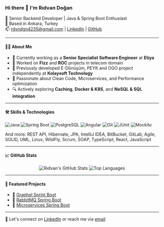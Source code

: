 ### Hi there 👋 I'm Rıdvan Doğan

🔧 Senior Backend Developer | Java & Spring Boot Enthusiast  
📍 Based in Ankara, Turkey  
📫 rdvndgn4235@gmail.com | [LinkedIn](https://linkedin.com/in/ridvan-dogan) | [GitHub](https://github.com/rdvndgn4235)

---

#### 👨‍💻 About Me

- 💼 Currently working as a **Senior Specialist Software Engineer** at **Etiya**
- 🧾 Worked on **Fizz** and **ROC** projects in telecom domain
- 🧠 Previously developed E-Dönüşüm, PEYK and OGO project independently at **Kolaysoft Technology**
- 🌱 Passionate about Clean Code, Microservices, and Performance optimization
- 🔍 Actively exploring **Caching**, **Docker & K8S**, and **NoSQL & SQL integration**

---

#### 🛠️ Skills & Technologies

![Java](https://img.shields.io/badge/Java-ED8B00?style=for-the-badge&logo=java&logoColor=white)
![Spring Boot](https://img.shields.io/badge/Spring_Boot-6DB33F?style=for-the-badge&logo=spring-boot&logoColor=white)
![PostgreSQL](https://img.shields.io/badge/PostgreSQL-316192?style=for-the-badge&logo=postgresql&logoColor=white)
![Angular](https://img.shields.io/badge/Angular-DD0031?style=for-the-badge&logo=angular&logoColor=white)
![Git](https://img.shields.io/badge/Git-F05032?style=for-the-badge&logo=git&logoColor=white)
![JUnit](https://img.shields.io/badge/JUnit-25A162?style=for-the-badge&logo=java&logoColor=white)
![Mockito](https://img.shields.io/badge/Mockito-FFC107?style=for-the-badge&logo=java&logoColor=black)

And more: REST API, Hibernate, JPA, IntelliJ IDEA, BitBucket, GitLab, Agile, SOLID, UML, Linux, WildFly, Scrum, SOAP, TypeScript, React, JavaScript

---

#### 📈 GitHub Stats

<p align="center">
  <img src="https://github-readme-stats.vercel.app/api?username=rdvndgn4235&show_icons=true&theme=radical" alt="Rıdvan's GitHub Stats" />
  <img src="https://github-readme-stats.vercel.app/api/top-langs/?username=rdvndgn4235&layout=compact&theme=radical" alt="Top Languages" />
</p>

---

#### 📌 Featured Projects

- 🔗 [Graphql Sprint Boot](https://github.com/rdvndgn4235/graphql)  
- 🔗 [RabbitMQ Spring Boot](https://github.com/rdvndgn4235/rabbitmq)  
- 🔗 [Microservices Spring Boot](https://github.com/rdvndgn4235/microservices)

---

💬 Let's connect on [LinkedIn](https://linkedin.com/in/ridvan-dogan) or reach me via [email](mailto:rdvndgn4235@gmail.com)
